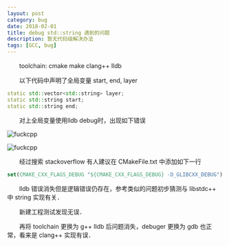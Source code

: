 ```yaml
---
layout: post
category: bug
date: 2018-02-01
title: debug std::string 遇到的问题
description: 暂无代码级解决办法
tags: [GCC, bug]
---
```


　　toolchain: cmake make clang++ lldb

　　以下代码中声明了全局变量 start, end, layer

```c++
static std::vector<std::string> layer;
static std::string start;
static std::string end;
```

　　对上全局变量使用lldb debug时，出现如下错误

![fuckcpp](/downloads/fuckcpp.png)

![fuckcpp](/downloads/fuckcpplldb.png)

　　经过搜索 stackoverflow 有人建议在 CMakeFile.txt 中添加如下一行

```cmake
set(CMAKE_CXX_FLAGS_DEBUG "${CMAKE_CXX_FLAGS_DEBUG} -D_GLIBCXX_DEBUG")
```

　　lldb 错误消失但是逻辑错误仍存在，参考类似的问题初步猜测与 libstdc++ 中 string 实现有关．

　　新建工程测试发现无误．

　　再将 toolchain 更换为 g++ lldb 后问题消失，debuger 更换为 gdb 也正常，看来是 clang++ 实现有误．

<!--
> 想她
-->